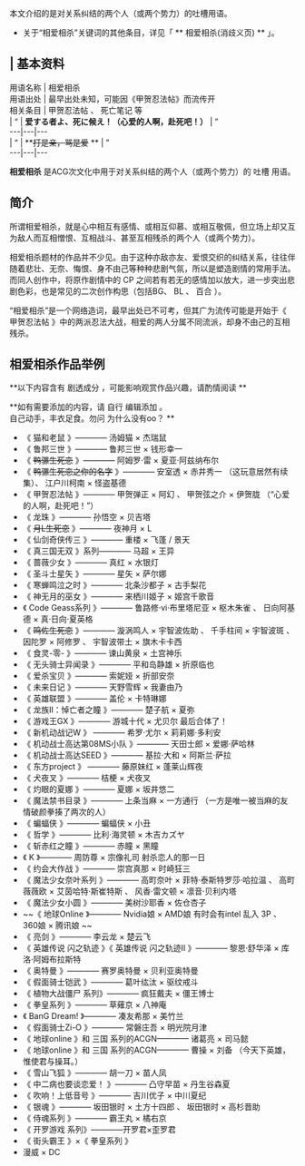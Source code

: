 本文介绍的是对关系纠结的两个人（或两个势力）的吐槽用语。

  * 关于“相爱相杀”关键词的其他条目，详见「 ** 相爱相杀(消歧义页)  ** 」。 

|  **基本资料**  
---  
用语名称  |  相爱相杀   
用语出处  |  最早出处未知，可能因《甲贺忍法帖》而流传开   
相关条目  |  甲贺忍法帖  、  死亡笔记  等   
|  “  |  **爱する者よ、死に候え！（心爱的人啊，赴死吧！）** |  ”   
---|---|---  
|  “  |  **~~打是亲，骂是爱~~ ** |  ”   
---|---|---  
  
**相爱相杀** 是ACG次文化中用于对关系纠结的两个人（或两个势力）的  吐槽  用语。

##  简介

所谓相爱相杀，就是心中相互有感情、或相互仰慕、或相互敬佩，但立场上却又互为敌人而互相憎恨、互相战斗、甚至互相残杀的两个人（或两个势力）。

相爱相杀题材的作品并不少见。由于这种亦敌亦友、爱恨交织的纠结关系，往往伴随着悲壮、无奈、悔恨、身不由己等种种悲剧气氛，所以是塑造剧情的常用手法。而同人创作中，将原作剧情中的
CP  之间若有若无的感情加以放大，进一步突出悲剧色彩，也是常见的二次创作构思（包括BG、  BL  、  百合  ）。

“相爱相杀”是一个网络造词，最早出处已不可考，但其广为流传可能是开始于《  甲贺忍法帖  》中的两派忍法大战，相爱的两人分属不同流派，却身不由己的互相残杀。

##  相爱相杀作品举例

**以下内容含有 剧透成分  ，可能影响观赏作品兴趣，请酌情阅读 **

**如有需要添加的内容，请 自行  编辑添加  。  
自己动手，丰衣足食。勿问  为什么没有oo？  **

  * 《  猫和老鼠  》————  汤姆猫  ×  杰瑞鼠 
  * 《  鲁邦三世  》————  鲁邦三世  ×  钱形幸一 
  * 《  ~~鸭骡生死恋~~ 》————  阿姆罗·雷  ×  夏亚·阿兹纳布尔 
  * 《  ~~鸭骡生死恋之你的名字~~ 》————  安室透  ×  赤井秀一  （这玩意居然有续集）、  江户川柯南  ×  怪盗基德 
  * 《  甲贺忍法帖  》————  甲贺弹正  ×  阿幻  、  甲贺弦之介  ×  伊贺胧  （“心爱的人啊，赴死吧！”） 
  * 《  龙珠  》————  孙悟空  ×  贝吉塔 
  * 《  ~~月L生死恋~~ 》————  夜神月  ×  L 
  * 《  仙剑奇侠传三  》————  重楼  ×  飞蓬  /  景天 
  * 《  真三国无双  》系列————  马超  ×  王异 
  * 《  蔷薇少女  》————  真红  ×  水银灯 
  * 《  圣斗士星矢  》————  星矢  ×  萨尔娜 
  * 《  寒蝉鸣泣之时  》————  北条沙都子  ×  古手梨花 
  * 《  神无月的巫女  》————  来栖川姬子  ×  姬宫千歌音 
  * 《  Code Geass系列  》————  鲁路修·vi·布里塔尼亚  ×  枢木朱雀  、  日向阿基德  ×  真·日向·夏英格 
  * 《  ~~鸣佐生死恋~~ 》————  漩涡鸣人  ×  宇智波佐助  、  千手柱间  ×  宇智波斑  、  因陀罗  ×  阿修罗  、  宇智波带土  ×  旗木卡卡西 
  * 《  食灵-零-  》————  谏山黄泉  ×  土宫神乐 
  * 《  无头骑士异闻录  》————  平和岛静雄  ×  折原临也 
  * 《  爱杀宝贝  》————  索妮娅  ×  折部安奈 
  * 《  未来日记  》————  天野雪辉  ×  我妻由乃 
  * 《  英雄联盟  》————  盖伦  ×  卡特琳娜 
  * 《  龙族II：悼亡者之瞳  》————  楚子航  ×  夏弥 
  * 《  游戏王GX  》————  游城十代  ×  尤贝尔  最后合体了！ 
  * 《  新机动战记W  》 ————  希罗·尤尔  ×  莉莉娜·多利安 
  * 《  机动战士高达第08MS小队  》————  天田士郎  ×  爱娜·萨哈林 
  * 《  机动战士高达SEED  》————  基拉·大和  ×  阿斯兰·萨拉 
  * 《  东方project  》 ————  藤原妹红  ×  蓬莱山辉夜 
  * 《  犬夜叉  》————  桔梗  ×  犬夜叉 
  * 《  灼眼的夏娜  》————  夏娜  ×  坂井悠二 
  * 《  魔法禁书目录  》————  上条当麻  ×  一方通行  （一方是唯一被当麻的友情破颜拳揍了两次的人） 
  * 《  蝙蝠侠  》————  蝙蝠侠  ×  小丑 
  * 《  哲学  》————  比利·海灵顿  ×  木吉カズヤ 
  * 《  斩赤红之瞳  》————  赤瞳  ×  黑瞳 
  * 《  K  》————  周防尊  ×  宗像礼司  射杀恋人的那一日 
  * 《  约会大作战  》————  崇宫真那  ×  时崎狂三 
  * 《  魔法少女奈叶系列  》————  高町奈叶  ×  菲特·泰斯特罗莎·哈拉温  、  高町薇薇欧  ×  艾茵哈特·斯崔特斯  、  风香·雷文顿  ×  凛音·贝利内塔 
  * 《  魔法少女小圆  》————  美树沙耶香  ×  佐仓杏子 
  * ~~《 地球Online  》————  Nvidia娘  ×  AMD娘  有时会有intel  乱入  3P  、  360娘  ×  腾讯娘  ~~
  * 《  亮剑  》————  李云龙  ×  楚云飞 
  * 《  英雄传说 闪之轨迹  》《  英雄传说 闪之轨迹II  》————  黎恩·舒华泽  ×  库洛·阿姆布拉斯特 
  * 《  奥特曼  》————  赛罗奥特曼  ×  贝利亚奥特曼 
  * 《  假面骑士铠武  》————  葛叶纮汰  ×  驱纹戒斗 
  * 《  植物大战僵尸  系列》————  疯狂戴夫  ×  僵王博士 
  * 《  拳皇系列  》————  草薙京  ×  八神庵 
  * 《  BanG Dream!  》————  凑友希那  ×  美竹兰 
  * 《  假面骑士Zi-O  》————  常磐庄吾  ×  明光院月津 
  * 《  地球online  》和  三国  系列的ACGN————  诸葛亮  ×  司马懿 
  * 《  地球online  》和  三国  系列的ACGN————  曹操  ×  刘备  （今天下英雄，惟使君与操耳。） 
  * 《  雪山飞狐  》————  胡一刀  ×  苗人凤 
  * 《  中二病也要谈恋爱！  》————  凸守早苗  ×  丹生谷森夏 
  * 《  吹响！上低音号  》————  吉川优子  ×  中川夏纪 
  * 《  银魂  》————  坂田银时  ×  土方十四郎  、  坂田银时  ×  高杉晋助 
  * 《  侍魂系列  》————  霸王丸  ×  橘右京 
  * 《  开罗游戏  系列》————开罗君×歪罗君 
  * 《  街头霸王  》×《  拳皇系列  》 
  * 漫威  ×  DC 

  